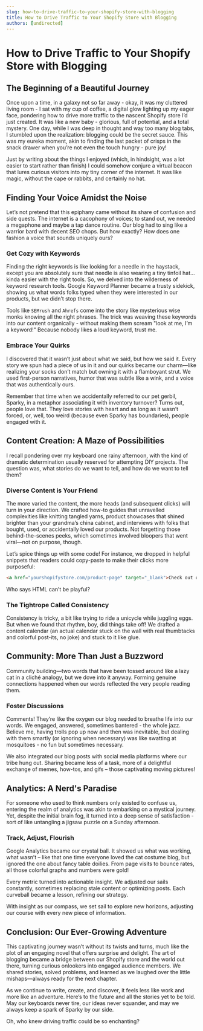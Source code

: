 ```yaml
---
slug: how-to-drive-traffic-to-your-shopify-store-with-blogging
title: How to Drive Traffic to Your Shopify Store with Blogging
authors: [undirected]
---
```



# How to Drive Traffic to Your Shopify Store with Blogging

## The Beginning of a Beautiful Journey

Once upon a time, in a galaxy not so far away - okay, it was my cluttered living room - I sat with my cup of coffee, a digital glow lighting up my eager face, pondering how to drive more traffic to the nascent Shopify store I’d just created. It was like a new baby - glorious, full of potential, and a total mystery. One day, while I was deep in thought and way too many blog tabs, I stumbled upon the realization: blogging could be the secret sauce. This was my eureka moment, akin to finding the last packet of crisps in the snack drawer when you’re not even the touch hungry - pure joy!

Just by writing about the things I enjoyed (which, in hindsight, was a lot easier to start rather than finish) I could somehow conjure a virtual beacon that lures curious visitors into my tiny corner of the internet. It was like magic, without the cape or rabbits, and certainly no hat.

## Finding Your Voice Amidst the Noise

Let’s not pretend that this epiphany came without its share of confusion and side quests. The internet is a cacophony of voices; to stand out, we needed a megaphone and maybe a tap dance routine. Our blog had to sing like a warrior bard with decent SEO chops. But how exactly? How does one fashion a voice that sounds uniquely ours?

### Get Cozy with Keywords

Finding the right keywords is like looking for a needle in the haystack, except you are absolutely sure that needle is also wearing a tiny tinfoil hat... kinda easier with the right tools. So, we delved into the wilderness of keyword research tools. Google Keyword Planner became a trusty sidekick, showing us what words folks typed when they were interested in our products, but we didn’t stop there.

Tools like `SEMrush` and `Ahrefs` come into the story like mysterious wise monks knowing all the right phrases. The trick was weaving these keywords into our content organically - without making them scream "look at me, I’m a keyword!" Because nobody likes a loud keyword, trust me.

### Embrace Your Quirks

I discovered that it wasn’t just about what we said, but how we said it. Every story we spun had a piece of us in it and our quirks became our charm—like realizing your socks don’t match but owning it with a flamboyant strut. We used first-person narratives, humor that was subtle like a wink, and a voice that was authentically ours. 

Remember that time when we accidentally referred to our pet gerbil, Sparky, in a metaphor associating it with inventory turnover? Turns out, people love that. They love stories with heart and as long as it wasn’t forced, or, well, too weird (because even Sparky has boundaries), people engaged with it.

## Content Creation: A Maze of Possibilities

I recall pondering over my keyboard one rainy afternoon, with the kind of dramatic determination usually reserved for attempting DIY projects. The question was, what stories do we want to tell, and how do we want to tell them? 

### Diverse Content is Your Friend

The more varied the content, the more heads (and subsequent clicks) will turn in your direction. We crafted how-to guides that unravelled complexities like knitting tangled yarns, product showcases that shined brighter than your grandma’s china cabinet, and interviews with folks that bought, used, or accidentally loved our products. Not forgetting those behind-the-scenes peeks, which sometimes involved bloopers that went viral—not on purpose, though.

Let’s spice things up with some code! For instance, we dropped in helpful snippets that readers could copy-paste to make their clicks more purposeful:

```html
<a href="yourshopifystore.com/product-page" target="_blank">Check out our latest product!</a>
```

Who says HTML can’t be playful?

### The Tightrope Called Consistency

Consistency is tricky, a bit like trying to ride a unicycle while juggling eggs. But when we found that rhythm, boy, did things take off! We drafted a content calendar (an actual calendar stuck on the wall with real thumbtacks and colorful post-its, no joke) and stuck to it like glue.

## Community: More Than Just a Buzzword

Community building—two words that have been tossed around like a lazy cat in a cliché analogy, but we dove into it anyway. Forming genuine connections happened when our words reflected the very people reading them. 

### Foster Discussions

Comments! They’re like the oxygen our blog needed to breathe life into our words. We engaged, answered, sometimes bantered - the whole jazz. Believe me, having trolls pop up now and then was inevitable, but dealing with them smartly (or ignoring when necessary) was like swatting at mosquitoes - no fun but sometimes necessary.

We also integrated our blog posts with social media platforms where our tribe hung out. Sharing became less of a task, more of a delightful exchange of memes, how-tos, and gifs – those captivating moving pictures!

## Analytics: A Nerd's Paradise

For someone who used to think numbers only existed to confuse us, entering the realm of analytics was akin to embarking on a mystical journey. Yet, despite the initial brain fog, it turned into a deep sense of satisfaction - sort of like untangling a jigsaw puzzle on a Sunday afternoon.

### Track, Adjust, Flourish

Google Analytics became our crystal ball. It showed us what was working, what wasn’t – like that one time everyone loved the cat costume blog, but ignored the one about fancy table doilies. From page visits to bounce rates, all those colorful graphs and numbers were gold! 

Every metric turned into actionable insight. We adjusted our sails constantly, sometimes replacing stale content or optimizing posts. Each curveball became a lesson, refining our strategy.

With insight as our compass, we set sail to explore new horizons, adjusting our course with every new piece of information.

## Conclusion: Our Ever-Growing Adventure

This captivating journey wasn’t without its twists and turns, much like the plot of an engaging novel that offers surprise and delight. The art of blogging became a bridge between our Shopify store and the world out there, turning curious onlookers into engaged audience members. We shared stories, solved problems, and learned as we laughed over the little mishaps—always ready for the next chapter.

As we continue to write, create, and discover, it feels less like work and more like an adventure. Here’s to the future and all the stories yet to be told. May our keyboards never tire, our ideas never squander, and may we always keep a spark of Sparky by our side.

Oh, who knew driving traffic could be so enchanting?